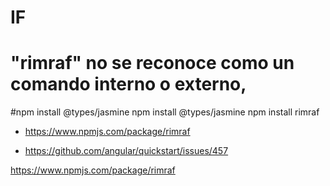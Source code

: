 # IF 
# "rimraf" no se reconoce como un comando interno o externo,

#npm install @types/jasmine
npm install @types/jasmine
npm install rimraf

* https://www.npmjs.com/package/rimraf

* https://github.com/angular/quickstart/issues/457

https://www.npmjs.com/package/rimraf